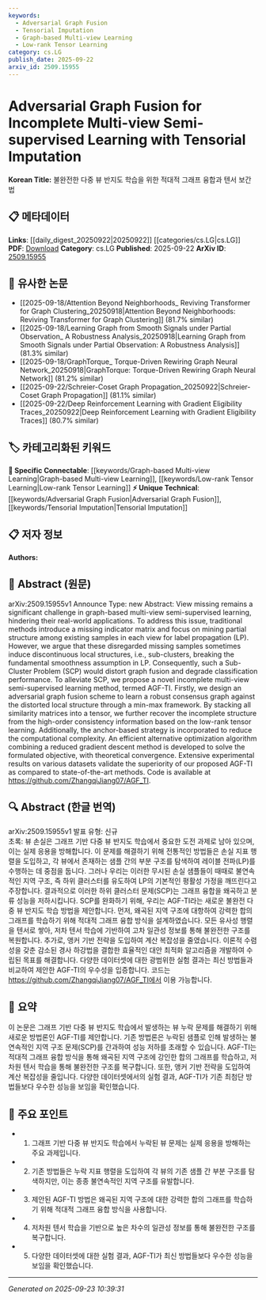 ```yaml
---
keywords:
  - Adversarial Graph Fusion
  - Tensorial Imputation
  - Graph-based Multi-view Learning
  - Low-rank Tensor Learning
category: cs.LG
publish_date: 2025-09-22
arxiv_id: 2509.15955
---
```


<!-- KEYWORD_LINKING_METADATA:
{
  "processed_timestamp": "2025-09-23T10:39:31.827770",
  "vocabulary_version": "1.0",
  "selected_keywords": [
    "Adversarial Graph Fusion",
    "Tensorial Imputation",
    "Graph-based Multi-view Learning",
    "Low-rank Tensor Learning"
  ],
  "rejected_keywords": [],
  "similarity_scores": {
    "Adversarial Graph Fusion": 0.78,
    "Tensorial Imputation": 0.75,
    "Graph-based Multi-view Learning": 0.8,
    "Low-rank Tensor Learning": 0.72
  },
  "extraction_method": "AI_prompt_based",
  "budget_applied": true,
  "candidates_json": {
    "candidates": [
      {
        "surface": "Adversarial Graph Fusion",
        "canonical": "Adversarial Graph Fusion",
        "aliases": [
          "AGF"
        ],
        "category": "unique_technical",
        "rationale": "This is a novel method introduced in the paper, crucial for understanding the proposed solution.",
        "novelty_score": 0.85,
        "connectivity_score": 0.65,
        "specificity_score": 0.88,
        "link_intent_score": 0.78
      },
      {
        "surface": "Tensorial Imputation",
        "canonical": "Tensorial Imputation",
        "aliases": [
          "TI"
        ],
        "category": "unique_technical",
        "rationale": "A key component of the proposed method, essential for linking to tensor-based techniques.",
        "novelty_score": 0.8,
        "connectivity_score": 0.6,
        "specificity_score": 0.85,
        "link_intent_score": 0.75
      },
      {
        "surface": "Graph-based Multi-view Learning",
        "canonical": "Graph-based Multi-view Learning",
        "aliases": [
          "Multi-view Learning"
        ],
        "category": "specific_connectable",
        "rationale": "Central to the paper's context, linking it to multi-view and graph learning literature.",
        "novelty_score": 0.55,
        "connectivity_score": 0.88,
        "specificity_score": 0.7,
        "link_intent_score": 0.8
      },
      {
        "surface": "Low-rank Tensor Learning",
        "canonical": "Low-rank Tensor Learning",
        "aliases": [
          "Tensor Learning"
        ],
        "category": "specific_connectable",
        "rationale": "Connects to tensor decomposition techniques widely used in machine learning.",
        "novelty_score": 0.6,
        "connectivity_score": 0.75,
        "specificity_score": 0.78,
        "link_intent_score": 0.72
      }
    ],
    "ban_list_suggestions": [
      "method",
      "performance",
      "experiment"
    ]
  },
  "decisions": [
    {
      "candidate_surface": "Adversarial Graph Fusion",
      "resolved_canonical": "Adversarial Graph Fusion",
      "decision": "linked",
      "scores": {
        "novelty": 0.85,
        "connectivity": 0.65,
        "specificity": 0.88,
        "link_intent": 0.78
      }
    },
    {
      "candidate_surface": "Tensorial Imputation",
      "resolved_canonical": "Tensorial Imputation",
      "decision": "linked",
      "scores": {
        "novelty": 0.8,
        "connectivity": 0.6,
        "specificity": 0.85,
        "link_intent": 0.75
      }
    },
    {
      "candidate_surface": "Graph-based Multi-view Learning",
      "resolved_canonical": "Graph-based Multi-view Learning",
      "decision": "linked",
      "scores": {
        "novelty": 0.55,
        "connectivity": 0.88,
        "specificity": 0.7,
        "link_intent": 0.8
      }
    },
    {
      "candidate_surface": "Low-rank Tensor Learning",
      "resolved_canonical": "Low-rank Tensor Learning",
      "decision": "linked",
      "scores": {
        "novelty": 0.6,
        "connectivity": 0.75,
        "specificity": 0.78,
        "link_intent": 0.72
      }
    }
  ]
}
-->

# Adversarial Graph Fusion for Incomplete Multi-view Semi-supervised Learning with Tensorial Imputation

**Korean Title:** 불완전한 다중 뷰 반지도 학습을 위한 적대적 그래프 융합과 텐서 보간법

## 📋 메타데이터

**Links**: [[daily_digest_20250922|20250922]] [[categories/cs.LG|cs.LG]]
**PDF**: [Download](https://arxiv.org/pdf/2509.15955.pdf)
**Category**: cs.LG
**Published**: 2025-09-22
**ArXiv ID**: [2509.15955](https://arxiv.org/abs/2509.15955)

## 🔗 유사한 논문
- [[2025-09-18/Attention Beyond Neighborhoods_ Reviving Transformer for Graph Clustering_20250918|Attention Beyond Neighborhoods: Reviving Transformer for Graph Clustering]] (81.7% similar)
- [[2025-09-18/Learning Graph from Smooth Signals under Partial Observation_ A Robustness Analysis_20250918|Learning Graph from Smooth Signals under Partial Observation: A Robustness Analysis]] (81.3% similar)
- [[2025-09-18/GraphTorque_ Torque-Driven Rewiring Graph Neural Network_20250918|GraphTorque: Torque-Driven Rewiring Graph Neural Network]] (81.2% similar)
- [[2025-09-22/Schreier-Coset Graph Propagation_20250922|Schreier-Coset Graph Propagation]] (81.1% similar)
- [[2025-09-22/Deep Reinforcement Learning with Gradient Eligibility Traces_20250922|Deep Reinforcement Learning with Gradient Eligibility Traces]] (80.7% similar)

## 🏷️ 카테고리화된 키워드
**🔗 Specific Connectable**: [[keywords/Graph-based Multi-view Learning|Graph-based Multi-view Learning]], [[keywords/Low-rank Tensor Learning|Low-rank Tensor Learning]]
**⚡ Unique Technical**: [[keywords/Adversarial Graph Fusion|Adversarial Graph Fusion]], [[keywords/Tensorial Imputation|Tensorial Imputation]]

## 📋 저자 정보

**Authors:** 

## 📄 Abstract (원문)

arXiv:2509.15955v1 Announce Type: new 
Abstract: View missing remains a significant challenge in graph-based multi-view semi-supervised learning, hindering their real-world applications. To address this issue, traditional methods introduce a missing indicator matrix and focus on mining partial structure among existing samples in each view for label propagation (LP). However, we argue that these disregarded missing samples sometimes induce discontinuous local structures, i.e., sub-clusters, breaking the fundamental smoothness assumption in LP. Consequently, such a Sub-Cluster Problem (SCP) would distort graph fusion and degrade classification performance. To alleviate SCP, we propose a novel incomplete multi-view semi-supervised learning method, termed AGF-TI. Firstly, we design an adversarial graph fusion scheme to learn a robust consensus graph against the distorted local structure through a min-max framework. By stacking all similarity matrices into a tensor, we further recover the incomplete structure from the high-order consistency information based on the low-rank tensor learning. Additionally, the anchor-based strategy is incorporated to reduce the computational complexity. An efficient alternative optimization algorithm combining a reduced gradient descent method is developed to solve the formulated objective, with theoretical convergence. Extensive experimental results on various datasets validate the superiority of our proposed AGF-TI as compared to state-of-the-art methods. Code is available at https://github.com/ZhangqiJiang07/AGF_TI.

## 🔍 Abstract (한글 번역)

arXiv:2509.15955v1 발표 유형: 신규  
초록: 뷰 손실은 그래프 기반 다중 뷰 반지도 학습에서 중요한 도전 과제로 남아 있으며, 이는 실제 응용을 방해합니다. 이 문제를 해결하기 위해 전통적인 방법들은 손실 지표 행렬을 도입하고, 각 뷰에서 존재하는 샘플 간의 부분 구조를 탐색하여 레이블 전파(LP)를 수행하는 데 중점을 둡니다. 그러나 우리는 이러한 무시된 손실 샘플들이 때때로 불연속적인 지역 구조, 즉 하위 클러스터를 유도하여 LP의 기본적인 평활성 가정을 깨뜨린다고 주장합니다. 결과적으로 이러한 하위 클러스터 문제(SCP)는 그래프 융합을 왜곡하고 분류 성능을 저하시킵니다. SCP를 완화하기 위해, 우리는 AGF-TI라는 새로운 불완전 다중 뷰 반지도 학습 방법을 제안합니다. 먼저, 왜곡된 지역 구조에 대항하여 강력한 합의 그래프를 학습하기 위해 적대적 그래프 융합 방식을 설계하였습니다. 모든 유사성 행렬을 텐서로 쌓아, 저차 텐서 학습에 기반하여 고차 일관성 정보를 통해 불완전한 구조를 복원합니다. 추가로, 앵커 기반 전략을 도입하여 계산 복잡성을 줄였습니다. 이론적 수렴성을 갖춘 감소된 경사 하강법을 결합한 효율적인 대안 최적화 알고리즘을 개발하여 수립된 목표를 해결합니다. 다양한 데이터셋에 대한 광범위한 실험 결과는 최신 방법들과 비교하여 제안한 AGF-TI의 우수성을 입증합니다. 코드는 https://github.com/ZhangqiJiang07/AGF_TI에서 이용 가능합니다.

## 📝 요약

이 논문은 그래프 기반 다중 뷰 반지도 학습에서 발생하는 뷰 누락 문제를 해결하기 위해 새로운 방법론인 AGF-TI를 제안합니다. 기존 방법론은 누락된 샘플로 인해 발생하는 불연속적인 지역 구조 문제(SCP)를 간과하여 성능 저하를 초래할 수 있습니다. AGF-TI는 적대적 그래프 융합 방식을 통해 왜곡된 지역 구조에 강인한 합의 그래프를 학습하고, 저차원 텐서 학습을 통해 불완전한 구조를 복구합니다. 또한, 앵커 기반 전략을 도입하여 계산 복잡성을 줄입니다. 다양한 데이터셋에서의 실험 결과, AGF-TI가 기존 최첨단 방법들보다 우수한 성능을 보임을 확인했습니다.

## 🎯 주요 포인트

- 1. 그래프 기반 다중 뷰 반지도 학습에서 누락된 뷰 문제는 실제 응용을 방해하는 주요 과제입니다.
- 2. 기존 방법들은 누락 지표 행렬을 도입하여 각 뷰의 기존 샘플 간 부분 구조를 탐색하지만, 이는 종종 불연속적인 지역 구조를 유발합니다.
- 3. 제안된 AGF-TI 방법은 왜곡된 지역 구조에 대한 강력한 합의 그래프를 학습하기 위해 적대적 그래프 융합 방식을 사용합니다.
- 4. 저차원 텐서 학습을 기반으로 높은 차수의 일관성 정보를 통해 불완전한 구조를 복구합니다.
- 5. 다양한 데이터셋에 대한 실험 결과, AGF-TI가 최신 방법들보다 우수한 성능을 보임을 확인했습니다.


---

*Generated on 2025-09-23 10:39:31*